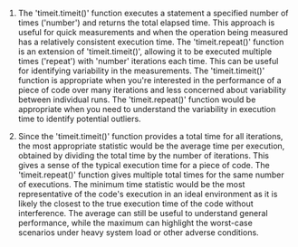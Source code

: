 1.  The 'timeit.timeit()' function executes a statement a specified number of times ('number') and returns the total elapsed time. This approach is useful for quick measurements and when the operation being measured has a relatively consistent execution time. The 'timeit.repeat()' function is an extension of 'timeit.timeit()', allowing it to be executed multiple times ('repeat') with 'number' iterations each time. This can be useful for identifying variability in the measurements. The 'timeit.timeit()' function is appropriate when you're interested in the performance of a piece of code over many iterations and less concerned about variability between individual runs. The 'timeit.repeat()' function would be appropriate when you need to understand the variability in execution time to identify potential outliers.

2.  Since the 'timeit.timeit()' function provides a total time for all iterations, the most appropriate statistic would be the average time per execution, obtained by dividing the total time by the number of iterations. This gives a sense of the typical execution time for a piece of code. The 'timeit.repeat()' function gives multiple total times for the same number of executions. The minimum time statistic would be the most representative of the code's execution in an ideal environment as it is likely the closest to the true execution time of the code without interference. The average can still be useful to understand general performance, while the maximum can highlight the worst-case scenarios under heavy system load or other adverse conditions.